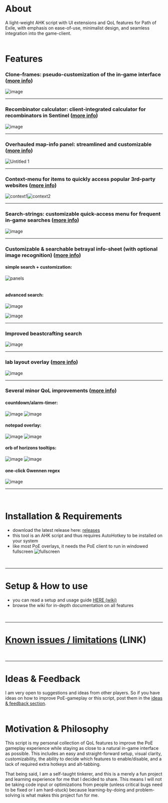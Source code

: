 # About
A light-weight AHK script with UI extensions and QoL features for Path of Exile, with emphasis on ease-of-use, minimalist design, and seamless integration into the game-client.  
<br>

# Features
### Clone-frames: pseudo-customization of the in-game interface ([more info](https://github.com/Lailloken/Lailloken-UI/wiki/Clone-frames))  
![image](https://user-images.githubusercontent.com/61888437/167854263-ce6c5da5-e5fa-4f4d-9ff9-f544859fa170.png)  
***
### Recombinator calculator: client-integrated calculator for recombinators in Sentinel ([more info](https://github.com/Lailloken/Lailloken-UI/wiki/Recombinator-calculator))  
![image](https://user-images.githubusercontent.com/61888437/172839566-ea8295aa-b252-4889-93db-be5eca284a04.png)  
***
### Overhauled map-info panel: streamlined and customizable ([more info](https://github.com/Lailloken/Lailloken-UI/wiki/Map-info-panel))  
![Untitled 1](https://user-images.githubusercontent.com/61888437/171627970-630e6dca-4ed2-487a-827a-6de66dcbcc0b.png)  
***
### Context-menu for items to quickly access popular 3rd-party websites ([more info](https://github.com/Lailloken/Lailloken-UI/wiki/Context-menu-for-items))  
![context1](https://user-images.githubusercontent.com/61888437/162455047-080586b1-dd33-400e-940d-1e716b254ad0.jpg)![context2](https://user-images.githubusercontent.com/61888437/162455067-602def7f-4b1d-4074-a8af-db012e9325f7.jpg)  
***
### Search-strings: customizable quick-access menu for frequent in-game searches ([more info](https://github.com/Lailloken/Lailloken-UI/wiki/Search-strings))  
![image](https://user-images.githubusercontent.com/61888437/174295941-6ef1eb44-756e-4e4a-83be-3eeedf62298b.png)  
***
### Customizable & searchable betrayal info-sheet (with optional image recognition) ([more info](https://github.com/Lailloken/Lailloken-UI/wiki/Betrayal-Info))  
#### simple search + customization:
![panels](https://user-images.githubusercontent.com/61888437/169032463-2d5edc45-a952-4641-88e6-a2fe3ce9876f.png)  
<br>

#### advanced search:
![image](https://user-images.githubusercontent.com/61888437/169034042-59582afb-6c98-43a6-bc83-eed6d18ab6a9.png)  

![image](https://user-images.githubusercontent.com/61888437/169033068-12f0686e-0a5e-46d9-89aa-c09f0759b8ec.png)
***
### Improved beastcrafting search
![image](https://user-images.githubusercontent.com/61888437/170810022-cda485de-8be9-4b78-b98e-b2481a809475.png)  
***
### lab layout overlay ([more info](https://github.com/Lailloken/Lailloken-UI/wiki/Lab-Layout-Overlay))
![image](https://user-images.githubusercontent.com/61888437/169351630-d4cbb24f-e377-45c7-8a81-a9e0615a3fa0.png)  
***
### Several minor QoL improvements ([more info](https://github.com/Lailloken/Lailloken-UI/wiki/Minor-Features))  
#### countdown/alarm-timer:
![image](https://user-images.githubusercontent.com/61888437/165960269-4a94ffa5-e893-45bd-a5dc-290b1f4f8bf1.png) ![image](https://user-images.githubusercontent.com/61888437/165960365-8b22b50d-2128-49c1-8bc2-20e52e1c8f5a.png)  
#### notepad overlay:
![image](https://user-images.githubusercontent.com/61888437/165969218-dff53584-6fbf-4c55-bbca-ea27f918aca5.png) 
![image](https://user-images.githubusercontent.com/61888437/165969262-fb0bdac5-39ea-4755-a0fa-8fc97b32a8d1.png)  
#### orb of horizons tooltips:
![image](https://user-images.githubusercontent.com/61888437/169076345-577d3c82-b05d-426d-acca-11e7f7190867.png) ![image](https://user-images.githubusercontent.com/61888437/169076539-2298db52-434b-4ac8-af21-c4807422cd81.png)  
#### one-click Gwennen regex
![image](https://user-images.githubusercontent.com/61888437/169816828-5e98ca38-ec54-421a-b6f6-26147805a6da.png)
***
<br>

# Installation & Requirements
- download the latest release here: [releases](https://github.com/Lailloken/Lailloken-UI/releases)
- this tool is an AHK script and thus requires AutoHotkey to be installed on your system
- like most PoE overlays, it needs the PoE client to run in windowed fullscreen
![fullscreen](https://user-images.githubusercontent.com/61888437/155345187-06e604a8-8a80-403b-be7b-061c100d0de0.png)  
<br>

***
# Setup & How to use
- you can read a setup and usage guide [HERE (wiki)](https://github.com/Lailloken/Lailloken-UI/wiki)
- browse the wiki for in-depth documentation on all features  
<br>

***
# [Known issues / limitations](https://github.com/Lailloken/Lailloken-UI/wiki/Known-Issues-&-Limitations) (LINK)  
<br>

***
# Ideas & Feedback
I am very open to suggestions and ideas from other players. So if you have ideas on how to improve PoE-gameplay or this script, post them in the [ideas & feedback section](https://github.com/Lailloken/Lailloken-UI/discussions/categories/ideas-feedback).  
<br>

# Motivation & Philosophy
This script is my personal collection of QoL features to improve the PoE gameplay experience while staying as close to a natural in-game interface as possible. This includes an easy and straight-forward setup, visual clarity, customizability, the ability to decide which features to enable/disable, and a lack of required extra hotkeys and alt-tabbing.

That being said, I am a self-taught tinkerer, and this is a merely a fun project and learning experience for me that I decided to share. This means I will not be taking code input or optimizations from people (unless critical bugs need to be fixed or I am hard-stuck) because learning-by-doing and problem-solving is what makes this project fun for me.
